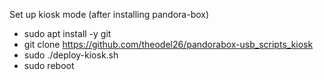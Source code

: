 Set up kiosk mode (after installing pandora-box)

- sudo apt install -y git
- git clone https://github.com/theodel26/pandorabox-usb_scripts_kiosk
- sudo ./deploy-kiosk.sh
- sudo reboot
